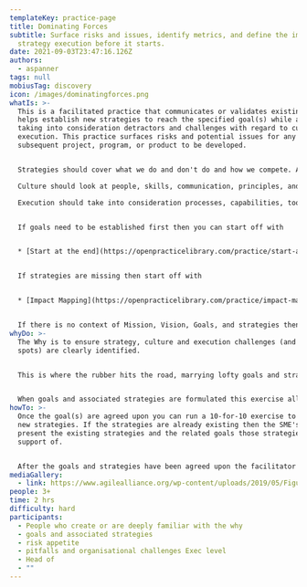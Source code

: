 ```yaml
---
templateKey: practice-page
title: Dominating Forces
subtitle: Surface risks and issues, identify metrics, and define the impact of
  strategy execution before it starts.
date: 2021-09-03T23:47:16.126Z
authors:
  - aspanner
tags: null
mobiusTag: discovery
icon: /images/dominatingforces.png
whatIs: >-
  This is a facilitated practice that communicates or validates existing or
  helps establish new strategies to reach the specified goal(s) while also
  taking into consideration detractors and challenges with regard to culture and
  execution. This practice surfaces risks and potential issues for any
  subsequent project, program, or product to be developed.


  Strategies should cover what we do and don't do and how we compete. And be clearly linked to the goals that the strategy supports.

  Culture should look at people, skills, communication, principles, and team structures/topologies.

  Execution should take into consideration processes, capabilities, tools, and metrics.


  If goals need to be established first then you can start off with 


  * [Start at the end](https://openpracticelibrary.com/practice/start-at-the-end/)


  If strategies are missing then start off with 


  * [Impact Mapping](https://openpracticelibrary.com/practice/impact-mapping/)


  If there is no context of Mission, Vision, Goals, and strategies then it is recommended to start off with the practices around establishing a cohesive [Means to End](https://openpracticelibrary.com/practice/means-to-end/) framework.
whyDo: >-
  The Why is to ensure strategy, culture and execution challenges (and bright
  spots) are clearly identified.


  This is where the rubber hits the road, marrying lofty goals and strategies with the reality of culture, people, communication, team structure, metrics, processes, and more.


  When goals and associated strategies are formulated this exercise allows for immediate 'reality checks' and surfaces potential challenges and roadblocks that must be paid attention to. This allows to plan for risk mitigation strategies right from the start or even before an engagement, project or program of works kicks off.
howTo: >-
  Once the goal(s) are agreed upon you can run a 10-for-10 exercise to bring out
  new strategies. If the strategies are already existing then the SME's need to
  present the existing strategies and the related goals those strategies are in
  support of.


  After the goals and strategies have been agreed upon the facilitator can allow between 3 - 7  minutes to flush out the challenges (and bright spots if necessary) in the execution and culture area.
mediaGallery:
  - link: https://www.agilealliance.org/wp-content/uploads/2019/05/Figure-2.-Relating-Strategic-Themes-Legacy-Mindsets-and-Agile-Goals.jpg
people: 3+
time: 2 hrs
difficulty: hard
participants:
  - People who create or are deeply familiar with the why
  - goals and associated strategies
  - risk appetite
  - pitfalls and organisational challenges Exec level
  - Head of
  - ""
---
```


